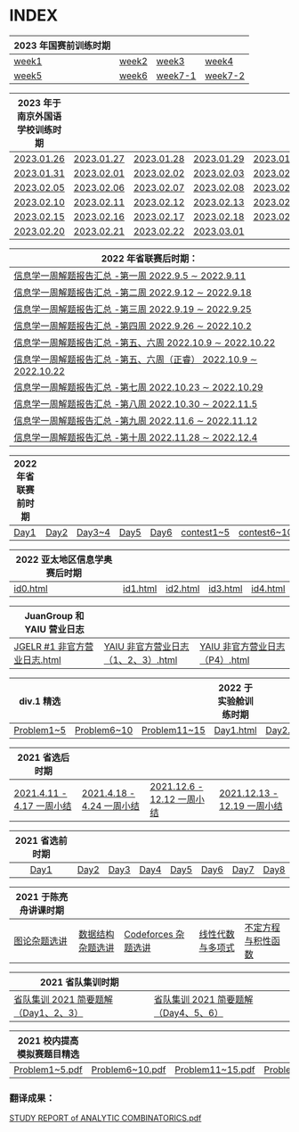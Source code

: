# INDEX

| 2023 年国赛前训练时期                                                 |                                                              |                                                              |                                                              |
| ------------------------------------------------------------ | ------------------------------------------------------------ | ------------------------------------------------------------ | ------------------------------------------------------------ |
| [week1](https://lllpoiuy.github.io/Lsh-WeBlog/ahsfnu_wekry/week1.html) | [week2](https://lllpoiuy.github.io/Lsh-WeBlog/ahsfnu_wekry/week2.html) | [week3](https://lllpoiuy.github.io/Lsh-WeBlog/ahsfnu_wekry/week3.html) | [week4](https://lllpoiuy.github.io/Lsh-WeBlog/ahsfnu_wekry/week4.html) |
| [week5](https://lllpoiuy.github.io/Lsh-WeBlog/ahsfnu_wekry/week5.html) | [week6](https://lllpoiuy.github.io/Lsh-WeBlog/ahsfnu_wekry/week6.html) | [week7-1](https://lllpoiuy.github.io/Lsh-WeBlog/ahsfnu_wekry/week7.html) | [week7-2](https://lllpoiuy.github.io/Lsh-WeBlog/ahsfnu_wekry/test.pdf) |

| 2023 年于南京外国语学校训练时期                                                   |                                                              |                                                              |                                                              |                                                              |
| ------------------------------------------------------------ | ------------------------------------------------------------ | ------------------------------------------------------------ | ------------------------------------------------------------ | ------------------------------------------------------------ |
| [2023.01.26](https://lllpoiuy.github.io/Lsh-WeBlog/nfls_diary/2023.01.26.pdf) | [2023.01.27](https://lllpoiuy.github.io/Lsh-WeBlog/nfls_diary/2023.01.27.pdf) | [2023.01.28](https://lllpoiuy.github.io/Lsh-WeBlog/nfls_diary/2023.01.28.pdf) | [2023.01.29](https://lllpoiuy.github.io/Lsh-WeBlog/nfls_diary/2023.01.29.pdf) | [2023.01.30](https://lllpoiuy.github.io/Lsh-WeBlog/nfls_diary/2023.01.30.pdf) |
| [2023.01.31](https://lllpoiuy.github.io/Lsh-WeBlog/nfls_diary/2023.01.31.pdf) | [2023.02.01](https://lllpoiuy.github.io/Lsh-WeBlog/nfls_diary/2023.02.01.pdf) | [2023.02.02](https://lllpoiuy.github.io/Lsh-WeBlog/nfls_diary/2023.02.02.pdf) | [2023.02.03](https://lllpoiuy.github.io/Lsh-WeBlog/nfls_diary/2023.02.03.pdf) | [2023.02.04](https://lllpoiuy.github.io/Lsh-WeBlog/nfls_diary/2023.02.04.pdf) |
| [2023.02.05](https://lllpoiuy.github.io/Lsh-WeBlog/nfls_diary/2023.02.05.pdf) | [2023.02.06](https://lllpoiuy.github.io/Lsh-WeBlog/nfls_diary/2023.02.06.pdf) | [2023.02.07](https://lllpoiuy.github.io/Lsh-WeBlog/nfls_diary/2023.02.07.pdf) | [2023.02.08](https://lllpoiuy.github.io/Lsh-WeBlog/nfls_diary/2023.02.08.pdf) | [2023.02.09](https://lllpoiuy.github.io/Lsh-WeBlog/nfls_diary/2023.02.09.pdf) |
| [2023.02.10](https://lllpoiuy.github.io/Lsh-WeBlog/nfls_diary/2023.02.10.pdf) | [2023.02.11](https://lllpoiuy.github.io/Lsh-WeBlog/nfls_diary/2023.02.11.pdf) | [2023.02.12](https://lllpoiuy.github.io/Lsh-WeBlog/nfls_diary/2023.02.12.pdf) | [2023.02.13](https://lllpoiuy.github.io/Lsh-WeBlog/nfls_diary/2023.02.13.pdf) | [2023.02.14](https://lllpoiuy.github.io/Lsh-WeBlog/nfls_diary/2023.02.14.pdf) |
| [2023.02.15](https://lllpoiuy.github.io/Lsh-WeBlog/nfls_diary/2023.02.15.pdf) | [2023.02.16](https://lllpoiuy.github.io/Lsh-WeBlog/nfls_diary/2023.02.16.pdf) | [2023.02.17](https://lllpoiuy.github.io/Lsh-WeBlog/nfls_diary/2023.02.17.pdf) | [2023.02.18](https://lllpoiuy.github.io/Lsh-WeBlog/nfls_diary/2023.02.18.pdf) | [2023.02.19](https://lllpoiuy.github.io/Lsh-WeBlog/nfls_diary/2023.02.19.pdf) |
| [2023.02.20](https://lllpoiuy.github.io/Lsh-WeBlog/nfls_diary/2023.02.20.pdf) | [2023.02.21](https://lllpoiuy.github.io/Lsh-WeBlog/nfls_diary/2023.02.21.pdf) | [2023.02.22](https://lllpoiuy.github.io/Lsh-WeBlog/nfls_diary/2023.02.22.pdf) | [2023.03.01](https://lllpoiuy.github.io/Lsh-WeBlog/nfls_diary/2023.03.01.pdf) |                                                              |

| 2022 年省联赛后时期：                                            |
| ------------------------------------------------------------ |
| [信息学一周解题报告汇总 -第一周 2022.9.5 ∼ 2022.9.11](https://lllpoiuy.github.io/Lsh-WeBlog/afterNOI/week1.pdf) |
| [信息学一周解题报告汇总 -第二周 2022.9.12 ∼ 2022.9.18](https://lllpoiuy.github.io/Lsh-WeBlog/afterNOI/week2.pdf) |
| [信息学一周解题报告汇总 -第三周 2022.9.19 ∼ 2022.9.25](https://lllpoiuy.github.io/Lsh-WeBlog/afterNOI/week3.pdf) |
| [信息学一周解题报告汇总 -第四周 2022.9.26 ∼ 2022.10.2](https://lllpoiuy.github.io/Lsh-WeBlog/afterNOI/week4.pdf) |
| [信息学一周解题报告汇总 -第五、六周 2022.10.9 ∼ 2022.10.22](https://lllpoiuy.github.io/Lsh-WeBlog/afterNOI/week5and6.pdf) |
| [信息学一周解题报告汇总 -第五、六周（正睿） 2022.10.9 ∼ 2022.10.22](https://lllpoiuy.github.io/Lsh-WeBlog/afterNOI/week5and6id2.pdf) |
| [信息学一周解题报告汇总 -第七周 2022.10.23 ∼ 2022.10.29](https://lllpoiuy.github.io/Lsh-WeBlog/afterNOI/week7.pdf) |
| [信息学一周解题报告汇总 -第八周 2022.10.30 ∼ 2022.11.5](https://lllpoiuy.github.io/Lsh-WeBlog/afterNOI/week8.pdf) |
| [信息学一周解题报告汇总 -第九周 2022.11.6 ∼ 2022.11.12](https://lllpoiuy.github.io/Lsh-WeBlog/afterNOI/week9.pdf) |
| [信息学一周解题报告汇总 -第十周 2022.11.28 ∼ 2022.12.4](https://lllpoiuy.github.io/Lsh-WeBlog/afterNOI/week10.pdf) |

| 2022 年省联赛前时期                                                     |                                                              |                                                              |                                                              |                                                              |                                                              |                                                              |
| ------------------------------------------------------------ | ------------------------------------------------------------ | ------------------------------------------------------------ | ------------------------------------------------------------ | ------------------------------------------------------------ | ------------------------------------------------------------ | ------------------------------------------------------------ |
| [Day1](https://lllpoiuy.github.io/Lsh-WeBlog/nsyc2022/day1.html) | [Day2](https://lllpoiuy.github.io/Lsh-WeBlog/nsyc2022/day2.html) | [Day3~4](https://lllpoiuy.github.io/Lsh-WeBlog/nsyc2022/day3~4.html) | [Day5](https://lllpoiuy.github.io/Lsh-WeBlog/nsyc2022/Day5.html) | [Day6](https://lllpoiuy.github.io/Lsh-WeBlog/nsyc2022/Day6.html) | [contest1~5](https://lllpoiuy.github.io/Lsh-WeBlog/nsyc2022/比赛题解合辑.html) | [contest6~10](https://lllpoiuy.github.io/Lsh-WeBlog/main/nsyc2022/比赛题解合辑%202.html) |

| 2022 亚太地区信息学奥赛后时期                                                |                                                              |                                                              |                                                              |                                                              |
| ------------------------------------------------------------ | ------------------------------------------------------------ | ------------------------------------------------------------ | ------------------------------------------------------------ | ------------------------------------------------------------ |
| [id0.html](https://lllpoiuy.github.io/Lsh-WeBlog/afterAPIO/id0.html) | [id1.html](https://lllpoiuy.github.io/Lsh-WeBlog/afterAPIO/id1.html) | [id2.html](https://lllpoiuy.github.io/Lsh-WeBlog/afterAPIO/id2.html) | [id3.html](https://lllpoiuy.github.io/Lsh-WeBlog/afterAPIO/id3.html) | [id4.html](https://lllpoiuy.github.io/Lsh-WeBlog/afterAPIO/id4.html) |

| JuanGroup 和 YAIU 营业日志                                                   |                                                              |                                                              |
| ------------------------------------------------------------ | ------------------------------------------------------------ | ------------------------------------------------------------ |
| [JGELR #1 非官方营业日志.html](https://lllpoiuy.github.io/Lsh-WeBlog/JGR/JGELR%20%231%20非官方营业日志.html) | [YAIU 非官方营业日志（1、2、3）.html](https://lllpoiuy.github.io/Lsh-WeBlog/JGR/YAIU%20非官方营业日志（1、2、3）.html) | [YAIU 非官方营业日志（P4）.html](https://lllpoiuy.github.io/Lsh-WeBlog/JGR/YAIU%20非官方营业日志（P4）.html) |

| div.1 精选                                                   |                                                              |                                                              | 2022 于实验舱训练时期                                                      |                                                              |                                                              |
| ------------------------------------------------------------ | ------------------------------------------------------------ | ------------------------------------------------------------ | ------------------------------------------------------------ | ------------------------------------------------------------ | ------------------------------------------------------------ |
| [Problem1~5](https://lllpoiuy.github.io/Lsh-WeBlog/div1/Problem1~5.pdf) | [Problem6~10](https://lllpoiuy.github.io/Lsh-WeBlog/div1/Problem6~10.pdf) | [Problem11~15](https://lllpoiuy.github.io/Lsh-WeBlog/div1/Problem11~15.pdf) | [Day1.html](https://lllpoiuy.github.io/Lsh-WeBlog/syc2022/Day1.html) | [Day2.html](https://lllpoiuy.github.io/Lsh-WeBlog/syc2022/Day2.html) | [Day3.html](https://lllpoiuy.github.io/Lsh-WeBlog/syc2022/Day3.html) |


| 2021 省选后时期                                                     |                                                              |                                                              |                                                              |
| ------------------------------------------------------------ | ------------------------------------------------------------ | ------------------------------------------------------------ | ------------------------------------------------------------ |
| [2021.4.11 - 4.17 一周小结](https://lllpoiuy.github.io/Lsh-WeBlog/2021.4.11%20-%204.17%20一周小结) | [2021.4.18 - 4.24 一周小结](https://lllpoiuy.github.io/Lsh-WeBlog/2021.4.18%20-%204.24%20一周小结) | [2021.12.6 - 12.12 一周小结](https://lllpoiuy.github.io/Lsh-WeBlog/2021.12.6~12.12%20一周小结.html) | [2021.12.13 - 12.19 一周小结](https://lllpoiuy.github.io/Lsh-WeBlog/2021.12.13~12.19%20一周小结.html) |

|                      2021 省选前时期                       |                                                      |                                                      |                                                      |                                                      |                                                      |                                                      |                                                      |
| :--------------------------------------------------: | :--------------------------------------------------: | :--------------------------------------------------: | :--------------------------------------------------: | :--------------------------------------------------: | :--------------------------------------------------: | :--------------------------------------------------: | :--------------------------------------------------: |
| [Day1](https://lllpoiuy.github.io/Lsh-WeBlog/D1.pdf) | [Day2](https://lllpoiuy.github.io/Lsh-WeBlog/D2.pdf) | [Day3](https://lllpoiuy.github.io/Lsh-WeBlog/D3.pdf) | [Day4](https://lllpoiuy.github.io/Lsh-WeBlog/D4.pdf) | [Day5](https://lllpoiuy.github.io/Lsh-WeBlog/D5.pdf) | [Day6](https://lllpoiuy.github.io/Lsh-WeBlog/D6.pdf) | [Day7](https://lllpoiuy.github.io/Lsh-WeBlog/D7.pdf) | [Day8](https://lllpoiuy.github.io/Lsh-WeBlog/D8.pdf) |


| 2021 于陈亮舟讲课时期                                                    |                                                              |                                                              |                                                              |                                                              |
| ------------------------------------------------------------ | ------------------------------------------------------------ | ------------------------------------------------------------ | ------------------------------------------------------------ | ------------------------------------------------------------ |
| [图论杂题选讲](https://lllpoiuy.github.io/Lsh-WeBlog/图论杂题选讲.html) | [数据结构杂题选讲](https://lllpoiuy.github.io/Lsh-WeBlog/数据结构杂题选讲.html) | [Codeforces 杂题选讲](https://lllpoiuy.github.io/Lsh-WeBlog/Codeforces%20杂题选讲.html) | [线性代数与多项式](https://lllpoiuy.github.io/Lsh-WeBlog/线性代数与多项式.html) | [不定方程与积性函数](https://lllpoiuy.github.io/Lsh-WeBlog/不定方程与积性函数.html) |

| 2021 省队集训时期                                                     |                                                              |
| ------------------------------------------------------------ | ------------------------------------------------------------ |
| [省队集训 2021 简要题解（Day1、2、3）](https://lllpoiuy.github.io/Lsh-WeBlog/省队集训%202021%20简要题解（Day1、2、3）.html) | [省队集训 2021 简要题解（Day4、5、6）](https://lllpoiuy.github.io/Lsh-WeBlog/省队集训%202021%20简要题解（Day4、5、6）.html) |

|                    2021 校内提高模拟赛题目精选                    |                                                              |                                                              |                                                              |
| :----------------------------------------------------------: | ------------------------------------------------------------ | ------------------------------------------------------------ | ------------------------------------------------------------ |
| [Problem1~5.pdf](https://lllpoiuy.github.io/Lsh-WeBlog/AnoipR/Problem1~5.pdf) | [Problem6~10.pdf](https://lllpoiuy.github.io/Lsh-WeBlog/AnoipR/Problem6~10.pdf) | [Problem11~15.pdf](https://lllpoiuy.github.io/Lsh-WeBlog/AnoipR/Problem11~15.pdf) | [Problem16~20.pdf](https://lllpoiuy.github.io/Lsh-WeBlog/AnoipR/Problem16~20.pdf) |

### 翻译成果：

[STUDY REPORT of ANALYTIC COMBINATORICS.pdf](https://lllpoiuy.github.io/Lsh-WeBlog/STUDY%20REPORT%20of%20ANALYTIC%20COMBINATORICS.pdf)

